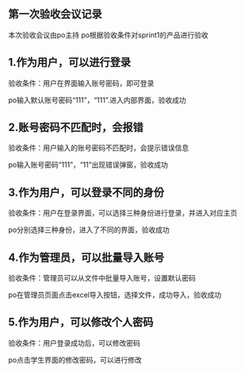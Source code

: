 ## 第一次验收会议记录
本次验收会议由po主持
po根据验收条件对sprint1的产品进行验收

## 1.作为用户，可以进行登录	

验收条件：用户在界面输入账号密码，即可登录

po输入默认账号密码“111”，“111”.进入内部界面，验收成功


## 2.账号密码不匹配时，会报错
验收条件：用户输入的账号密码不匹配时，会提示错误信息

po输入账号密码“111”，“11”出现错误弹窗，验收成功


## 3.作为用户，可以登录不同的身份	
验收条件：用户在登录界面，可以选择三种身份进行登录，并进入对应主页

po分别选择三种身份，进入了不同的界面，验收成功


## 4.作为管理员，可以批量导入账号	
验收条件：管理员可以从文件中批量导入账号，设置默认密码

po在管理员页面点击excel导入按钮，选择文件，成功导入，验收成功


## 5.作为用户，可以修改个人密码
验收条件：用户登录成功后，可以修改密码

po点击学生界面的修改密码，可以进行修改








